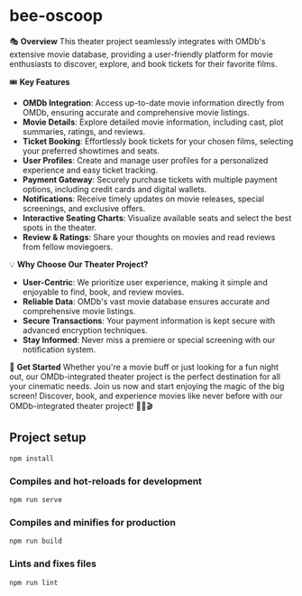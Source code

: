 # bee-oscoop

🎭 
**Overview**
This theater project seamlessly integrates with OMDb's extensive movie database, providing a user-friendly platform for movie enthusiasts to discover, explore, and book tickets for their favorite films.

🎟️ 
**Key Features**
- **OMDb Integration**: Access up-to-date movie information directly from OMDb, ensuring accurate and comprehensive movie listings.
- **Movie Details**: Explore detailed movie information, including cast, plot summaries, ratings, and reviews.
- **Ticket Booking**: Effortlessly book tickets for your chosen films, selecting your preferred showtimes and seats.
- **User Profiles**: Create and manage user profiles for a personalized experience and easy ticket tracking.
- **Payment Gateway**: Securely purchase tickets with multiple payment options, including credit cards and digital wallets.
- **Notifications**: Receive timely updates on movie releases, special screenings, and exclusive offers.
- **Interactive Seating Charts**: Visualize available seats and select the best spots in the theater.
- **Review & Ratings**: Share your thoughts on movies and read reviews from fellow moviegoers.

💡 **Why Choose Our Theater Project?**
- **User-Centric**: We prioritize user experience, making it simple and enjoyable to find, book, and review movies.
- **Reliable Data**: OMDb's vast movie database ensures accurate and comprehensive movie listings.
- **Secure Transactions**: Your payment information is kept secure with advanced encryption techniques.
- **Stay Informed**: Never miss a premiere or special screening with our notification system.

🚀 **Get Started**
Whether you're a movie buff or just looking for a fun night out, our OMDb-integrated theater project is the perfect destination for all your cinematic needs. Join us now and start enjoying the magic of the big screen!
Discover, book, and experience movies like never before with our OMDb-integrated theater project! 🍿🎥🎬


## Project setup
```
npm install
```

### Compiles and hot-reloads for development
```
npm run serve
```

### Compiles and minifies for production
```
npm run build
```

### Lints and fixes files
```
npm run lint
```
